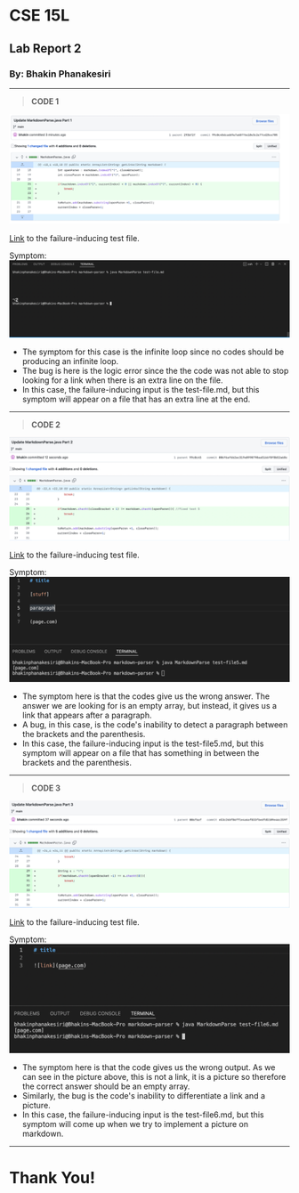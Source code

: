 # CSE 15L
## Lab Report 2
### By: Bhakin Phanakesiri 

---
> **CODE 1**

![pic1](MarkdownParseCode1.png)

[Link](https://github.com/bhakin/markdown-parser/blob/main/test-file.md) to the failure-inducing test file. 

Symptom:
![problem1](MardownParseProblem1.png)

- The symptom for this case is the infinite loop since no codes should be producing an infinite loop.
- The bug is here is the logic error since the the code was not able to stop looking for a link when there is an extra line on the file. 
- In this case, the failure-inducing input is the test-file.md, but this symptom will appear on a file that has an extra line at the end. 

---
> **CODE 2**

![pic2](MarkdownParseCode2.png)

[Link](https://github.com/bhakin/markdown-parser/blob/main/test-file5.md) to the failure-inducing test file.  


Symptom: 
![problem2](MarkdownParseProblem2.png)
- The symptom here is that the codes give us the wrong answer. The answer we are looking for is an empty array, but instead, it gives us a link that appears after a paragraph. 
- A bug, in this case, is the code's inability to detect a paragraph between the brackets and the parenthesis. 
- In this case, the failure-inducing input is the test-file5.md, but this symptom will appear on a file that has something in between the brackets and the parenthesis. 

---
> **CODE 3**

![pic3](MarkdownParseCode3.png)

[Link](https://github.com/bhakin/markdown-parser/blob/main/test-file6.md) to the failure-inducing test file.  


Symptom:
![problem3](MarkdownParseProblem3.png)
- The symptom here is that the code gives us the wrong output. As we can see in the picture above, this is not a link, it is a picture so therefore the correct answer should be an empty array. 
- Similarly, the bug is the code's inability to differentiate a link and a picture. 
- In this case, the failure-inducing input is the test-file6.md, but this symptom will come up when we try to implement a picture on markdown.

---

# Thank You!

